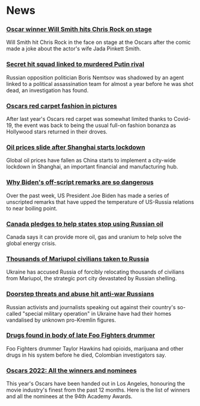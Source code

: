 # News
### [Oscar winner Will Smith hits Chris Rock on stage](https://www.bbc.com/news/entertainment-arts-60897004)
Will Smith hit Chris Rock in the face on stage at the Oscars after the comic made a joke about the actor's wife Jada Pinkett Smith.
### [Secret hit squad linked to murdered Putin rival](https://www.bbc.com/news/world-europe-60878663)
Russian opposition politician Boris Nemtsov was shadowed by an agent linked to a political assassination team for almost a year before he was shot dead, an investigation has found.
### [Oscars red carpet fashion in pictures](https://www.bbc.com/news/entertainment-arts-60896370)
After last year's Oscars red carpet was somewhat limited thanks to Covid-19, the event was back to being the usual full-on fashion bonanza as Hollywood stars returned in their droves.
### [Oil prices slide after Shanghai starts lockdown](https://www.bbc.com/news/business-60896794)
Global oil prices have fallen as China starts to implement a city-wide lockdown in Shanghai, an important financial and manufacturing hub. 
### [Why Biden's off-script remarks are so dangerous](https://www.bbc.com/news/world-us-canada-60895392)
Over the past week, US President Joe Biden has made a series of unscripted remarks that have upped the temperature of US-Russia relations to near boiling point. 
### [Canada pledges to help states stop using Russian oil](https://www.bbc.com/news/business-60879685)
Canada says it can provide more oil, gas and uranium to help solve the global energy crisis.
### [Thousands of Mariupol civilians taken to Russia](https://www.bbc.com/news/world-europe-60894142)
Ukraine has accused Russia of forcibly relocating thousands of civilians from Mariupol, the strategic port city devastated by Russian shelling.
### [Doorstep threats and abuse hit anti-war Russians](https://www.bbc.com/news/world-europe-60886147)
Russian activists and journalists speaking out against their country's so-called "special military operation" in Ukraine have had their homes vandalised by unknown pro-Kremlin figures.
### [Drugs found in body of late Foo Fighters drummer](https://www.bbc.com/news/entertainment-arts-60890202)
Foo Fighters drummer Taylor Hawkins had opioids, marijuana and other drugs in his system before he died, Colombian investigators say.
### [Oscars 2022: All the winners and nominees](https://www.bbc.com/news/entertainment-arts-60290065)
This year's Oscars have been handed out in Los Angeles, honouring the movie industry's finest from the past 12 months. Here is the list of winners and all the nominees at the 94th Academy Awards.
